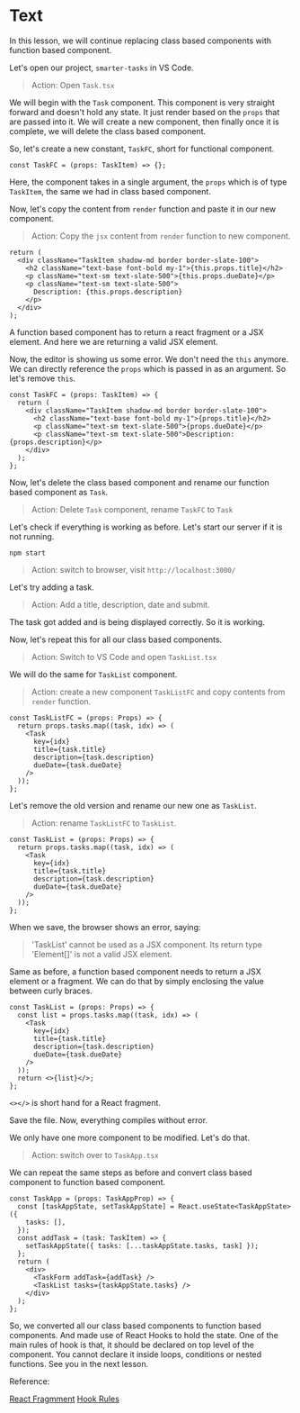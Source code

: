 # Text

In this lesson, we will continue replacing class based components with function based component.

Let's open our project, `smarter-tasks` in VS Code.

> Action: Open `Task.tsx`

We will begin with the `Task` component. This component is very straight forward and doesn't hold any state. It just render based on the `props` that are passed into it. We will create a new component, then finally once it is complete, we will delete the class based component.

So, let's create a new constant, `TaskFC`, short for functional component.

```tsx
const TaskFC = (props: TaskItem) => {};
```

Here, the component takes in a single argument, the `props` which is of type `TaskItem`, the same we had in class based component.

Now, let's copy the content from `render` function and paste it in our new component.

> Action: Copy the `jsx` content from `render` function to new component.

```tsx
return (
  <div className="TaskItem shadow-md border border-slate-100">
    <h2 className="text-base font-bold my-1">{this.props.title}</h2>
    <p className="text-sm text-slate-500">{this.props.dueDate}</p>
    <p className="text-sm text-slate-500">
      Description: {this.props.description}
    </p>
  </div>
);
```

A function based component has to return a react fragment or a JSX element. And here we are returning a valid JSX element.

Now, the editor is showing us some error. We don't need the `this` anymore. We can directly reference the `props` which is passed in as an argument. So let's remove `this`.

```tsx
const TaskFC = (props: TaskItem) => {
  return (
    <div className="TaskItem shadow-md border border-slate-100">
      <h2 className="text-base font-bold my-1">{props.title}</h2>
      <p className="text-sm text-slate-500">{props.dueDate}</p>
      <p className="text-sm text-slate-500">Description: {props.description}</p>
    </div>
  );
};
```

Now, let's delete the class based component and rename our function based component as `Task`.

> Action: Delete `Task` component, rename `TaskFC` to `Task`

Let's check if everything is working as before. Let's start our server if it is not running.

```shell
npm start
```

> Action: switch to browser, visit `http://localhost:3000/`

Let's try adding a task.

> Action: Add a title, description, date and submit.

The task got added and is being displayed correctly. So it is working.

Now, let's repeat this for all our class based components.

> Action: Switch to VS Code and open `TaskList.tsx`

We will do the same for `TaskList` component.

> Action: create a new component `TaskListFC` and copy contents from `render` function.

```tsx
const TaskListFC = (props: Props) => {
  return props.tasks.map((task, idx) => (
    <Task
      key={idx}
      title={task.title}
      description={task.description}
      dueDate={task.dueDate}
    />
  ));
};
```

Let's remove the old version and rename our new one as `TaskList`.

> Action: rename `TaskListFC` to `TaskList`.

```tsx
const TaskList = (props: Props) => {
  return props.tasks.map((task, idx) => (
    <Task
      key={idx}
      title={task.title}
      description={task.description}
      dueDate={task.dueDate}
    />
  ));
};
```

When we save, the browser shows an error, saying:

> 'TaskList' cannot be used as a JSX component.
> Its return type 'Element[]' is not a valid JSX element.

Same as before, a function based component needs to return a JSX element or a fragment. We can do that by simply enclosing the value between curly braces.

```tsx
const TaskList = (props: Props) => {
  const list = props.tasks.map((task, idx) => (
    <Task
      key={idx}
      title={task.title}
      description={task.description}
      dueDate={task.dueDate}
    />
  ));
  return <>{list}</>;
};
```

`<></>` is short hand for a React fragment.

Save the file. Now, everything compiles without error.

We only have one more component to be modified. Let's do that.

> Action: switch over to `TaskApp.tsx`

We can repeat the same steps as before and convert class based component to function based component.

```tsx
const TaskApp = (props: TaskAppProp) => {
  const [taskAppState, setTaskAppState] = React.useState<TaskAppState>({
    tasks: [],
  });
  const addTask = (task: TaskItem) => {
    setTaskAppState({ tasks: [...taskAppState.tasks, task] });
  };
  return (
    <div>
      <TaskForm addTask={addTask} />
      <TaskList tasks={taskAppState.tasks} />
    </div>
  );
};
```

So, we converted all our class based components to function based components. And made use of React Hooks to hold the state. One of the main rules of hook is that, it should be declared on top level of the component. You cannot declare it inside loops, conditions or nested functions. See you in the next lesson.

Reference:

[React Fragmment](https://reactjs.org/docs/fragments.html)
[Hook Rules](https://reactjs.org/docs/hooks-rules.html)
